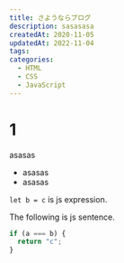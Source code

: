 ```yaml
---
title: さようならブログ
description: sasasasa
createdAt: 2020-11-05
updatedAt: 2022-11-04
tags:
categories:
  - HTML
  - CSS
  - JavaScript
---
```


# 1

asasas

- asasas
- asasas

`let b = c` is js expression.

The following is js sentence.

```ts
if (a === b) {
  return "c";
}
```
